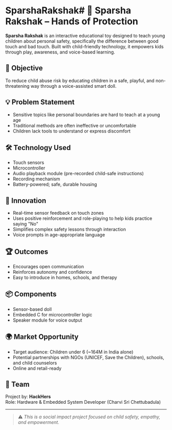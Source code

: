 # SparshaRakshak# 🧸 Sparsha Rakshak – Hands of Protection

**Sparsha Rakshak** is an interactive educational toy designed to teach young children about personal safety, specifically the difference between good touch and bad touch. Built with child-friendly technology, it empowers kids through play, awareness, and voice-based learning.

## 🎯 Objective
To reduce child abuse risk by educating children in a safe, playful, and non-threatening way through a voice-assisted smart doll.

## 💡 Problem Statement
- Sensitive topics like personal boundaries are hard to teach at a young age
- Traditional methods are often ineffective or uncomfortable
- Children lack tools to understand or express discomfort

## 🛠️ Technology Used
- Touch sensors
- Microcontroller
- Audio playback module (pre-recorded child-safe instructions)
- Recording mechanism
- Battery-powered; safe, durable housing

## 🧠 Innovation
- Real-time sensor feedback on touch zones
- Uses positive reinforcement and role-playing to help kids practice saying "No"
- Simplifies complex safety lessons through interaction
- Voice prompts in age-appropriate language

## 🏆 Outcomes
- Encourages open communication
- Reinforces autonomy and confidence
- Easy to introduce in homes, schools, and therapy

## 📦 Components
- Sensor-based doll
- Embedded C for microcontroller logic
- Speaker module for voice output

## 🌍 Market Opportunity
- Target audience: Children under 6 (~164M in India alone)
- Potential partnerships with NGOs (UNICEF, Save the Children), schools, and child counselors
- Online and retail-ready

## 🤝 Team
Project by: **HackHers**  
Role: Hardware & Embedded System Developer (Charvi Sri Chettubadula)

---

> ⚠️ *This is a social impact project focused on child safety, empathy, and empowerment.*
